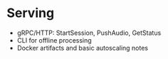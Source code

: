 # Serving

- gRPC/HTTP: StartSession, PushAudio, GetStatus
- CLI for offline processing
- Docker artifacts and basic autoscaling notes
